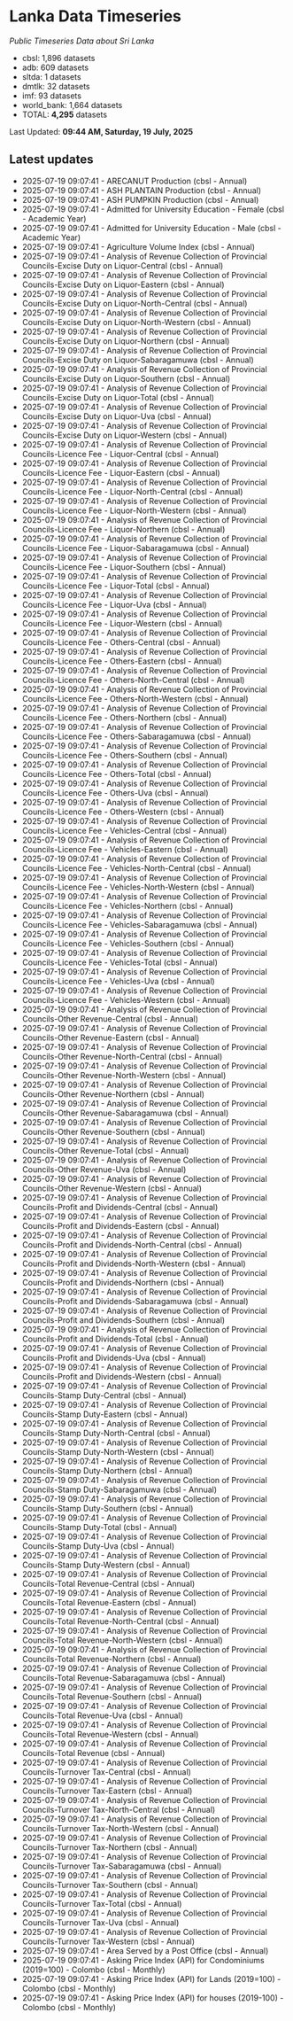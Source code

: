 # Lanka Data Timeseries
*Public Timeseries Data about Sri Lanka*

* cbsl: 1,896 datasets
* adb: 609 datasets
* sltda: 1 datasets
* dmtlk: 32 datasets
* imf: 93 datasets
* world_bank: 1,664 datasets
* TOTAL: **4,295** datasets

Last Updated: **09:44 AM, Saturday, 19 July, 2025**

## Latest updates

* 2025-07-19 09:07:41 - ARECANUT Production (cbsl - Annual)
* 2025-07-19 09:07:41 - ASH PLANTAIN Production (cbsl - Annual)
* 2025-07-19 09:07:41 - ASH PUMPKIN Production (cbsl - Annual)
* 2025-07-19 09:07:41 - Admitted for University Education - Female (cbsl - Academic Year)
* 2025-07-19 09:07:41 - Admitted for University Education - Male (cbsl - Academic Year)
* 2025-07-19 09:07:41 - Agriculture Volume Index (cbsl - Annual)
* 2025-07-19 09:07:41 - Analysis of Revenue Collection of Provincial Councils-Excise Duty on Liquor-Central (cbsl - Annual)
* 2025-07-19 09:07:41 - Analysis of Revenue Collection of Provincial Councils-Excise Duty on Liquor-Eastern (cbsl - Annual)
* 2025-07-19 09:07:41 - Analysis of Revenue Collection of Provincial Councils-Excise Duty on Liquor-North-Central (cbsl - Annual)
* 2025-07-19 09:07:41 - Analysis of Revenue Collection of Provincial Councils-Excise Duty on Liquor-North-Western (cbsl - Annual)
* 2025-07-19 09:07:41 - Analysis of Revenue Collection of Provincial Councils-Excise Duty on Liquor-Northern (cbsl - Annual)
* 2025-07-19 09:07:41 - Analysis of Revenue Collection of Provincial Councils-Excise Duty on Liquor-Sabaragamuwa (cbsl - Annual)
* 2025-07-19 09:07:41 - Analysis of Revenue Collection of Provincial Councils-Excise Duty on Liquor-Southern (cbsl - Annual)
* 2025-07-19 09:07:41 - Analysis of Revenue Collection of Provincial Councils-Excise Duty on Liquor-Total (cbsl - Annual)
* 2025-07-19 09:07:41 - Analysis of Revenue Collection of Provincial Councils-Excise Duty on Liquor-Uva (cbsl - Annual)
* 2025-07-19 09:07:41 - Analysis of Revenue Collection of Provincial Councils-Excise Duty on Liquor-Western (cbsl - Annual)
* 2025-07-19 09:07:41 - Analysis of Revenue Collection of Provincial Councils-Licence Fee - Liquor-Central (cbsl - Annual)
* 2025-07-19 09:07:41 - Analysis of Revenue Collection of Provincial Councils-Licence Fee - Liquor-Eastern (cbsl - Annual)
* 2025-07-19 09:07:41 - Analysis of Revenue Collection of Provincial Councils-Licence Fee - Liquor-North-Central (cbsl - Annual)
* 2025-07-19 09:07:41 - Analysis of Revenue Collection of Provincial Councils-Licence Fee - Liquor-North-Western (cbsl - Annual)
* 2025-07-19 09:07:41 - Analysis of Revenue Collection of Provincial Councils-Licence Fee - Liquor-Northern (cbsl - Annual)
* 2025-07-19 09:07:41 - Analysis of Revenue Collection of Provincial Councils-Licence Fee - Liquor-Sabaragamuwa (cbsl - Annual)
* 2025-07-19 09:07:41 - Analysis of Revenue Collection of Provincial Councils-Licence Fee - Liquor-Southern (cbsl - Annual)
* 2025-07-19 09:07:41 - Analysis of Revenue Collection of Provincial Councils-Licence Fee - Liquor-Total (cbsl - Annual)
* 2025-07-19 09:07:41 - Analysis of Revenue Collection of Provincial Councils-Licence Fee - Liquor-Uva (cbsl - Annual)
* 2025-07-19 09:07:41 - Analysis of Revenue Collection of Provincial Councils-Licence Fee - Liquor-Western (cbsl - Annual)
* 2025-07-19 09:07:41 - Analysis of Revenue Collection of Provincial Councils-Licence Fee - Others-Central (cbsl - Annual)
* 2025-07-19 09:07:41 - Analysis of Revenue Collection of Provincial Councils-Licence Fee - Others-Eastern (cbsl - Annual)
* 2025-07-19 09:07:41 - Analysis of Revenue Collection of Provincial Councils-Licence Fee - Others-North-Central (cbsl - Annual)
* 2025-07-19 09:07:41 - Analysis of Revenue Collection of Provincial Councils-Licence Fee - Others-North-Western (cbsl - Annual)
* 2025-07-19 09:07:41 - Analysis of Revenue Collection of Provincial Councils-Licence Fee - Others-Northern (cbsl - Annual)
* 2025-07-19 09:07:41 - Analysis of Revenue Collection of Provincial Councils-Licence Fee - Others-Sabaragamuwa (cbsl - Annual)
* 2025-07-19 09:07:41 - Analysis of Revenue Collection of Provincial Councils-Licence Fee - Others-Southern (cbsl - Annual)
* 2025-07-19 09:07:41 - Analysis of Revenue Collection of Provincial Councils-Licence Fee - Others-Total (cbsl - Annual)
* 2025-07-19 09:07:41 - Analysis of Revenue Collection of Provincial Councils-Licence Fee - Others-Uva (cbsl - Annual)
* 2025-07-19 09:07:41 - Analysis of Revenue Collection of Provincial Councils-Licence Fee - Others-Western (cbsl - Annual)
* 2025-07-19 09:07:41 - Analysis of Revenue Collection of Provincial Councils-Licence Fee - Vehicles-Central (cbsl - Annual)
* 2025-07-19 09:07:41 - Analysis of Revenue Collection of Provincial Councils-Licence Fee - Vehicles-Eastern (cbsl - Annual)
* 2025-07-19 09:07:41 - Analysis of Revenue Collection of Provincial Councils-Licence Fee - Vehicles-North-Central (cbsl - Annual)
* 2025-07-19 09:07:41 - Analysis of Revenue Collection of Provincial Councils-Licence Fee - Vehicles-North-Western (cbsl - Annual)
* 2025-07-19 09:07:41 - Analysis of Revenue Collection of Provincial Councils-Licence Fee - Vehicles-Northern (cbsl - Annual)
* 2025-07-19 09:07:41 - Analysis of Revenue Collection of Provincial Councils-Licence Fee - Vehicles-Sabaragamuwa (cbsl - Annual)
* 2025-07-19 09:07:41 - Analysis of Revenue Collection of Provincial Councils-Licence Fee - Vehicles-Southern (cbsl - Annual)
* 2025-07-19 09:07:41 - Analysis of Revenue Collection of Provincial Councils-Licence Fee - Vehicles-Total (cbsl - Annual)
* 2025-07-19 09:07:41 - Analysis of Revenue Collection of Provincial Councils-Licence Fee - Vehicles-Uva (cbsl - Annual)
* 2025-07-19 09:07:41 - Analysis of Revenue Collection of Provincial Councils-Licence Fee - Vehicles-Western (cbsl - Annual)
* 2025-07-19 09:07:41 - Analysis of Revenue Collection of Provincial Councils-Other Revenue-Central (cbsl - Annual)
* 2025-07-19 09:07:41 - Analysis of Revenue Collection of Provincial Councils-Other Revenue-Eastern (cbsl - Annual)
* 2025-07-19 09:07:41 - Analysis of Revenue Collection of Provincial Councils-Other Revenue-North-Central (cbsl - Annual)
* 2025-07-19 09:07:41 - Analysis of Revenue Collection of Provincial Councils-Other Revenue-North-Western (cbsl - Annual)
* 2025-07-19 09:07:41 - Analysis of Revenue Collection of Provincial Councils-Other Revenue-Northern (cbsl - Annual)
* 2025-07-19 09:07:41 - Analysis of Revenue Collection of Provincial Councils-Other Revenue-Sabaragamuwa (cbsl - Annual)
* 2025-07-19 09:07:41 - Analysis of Revenue Collection of Provincial Councils-Other Revenue-Southern (cbsl - Annual)
* 2025-07-19 09:07:41 - Analysis of Revenue Collection of Provincial Councils-Other Revenue-Total (cbsl - Annual)
* 2025-07-19 09:07:41 - Analysis of Revenue Collection of Provincial Councils-Other Revenue-Uva (cbsl - Annual)
* 2025-07-19 09:07:41 - Analysis of Revenue Collection of Provincial Councils-Other Revenue-Western (cbsl - Annual)
* 2025-07-19 09:07:41 - Analysis of Revenue Collection of Provincial Councils-Profit and Dividends-Central (cbsl - Annual)
* 2025-07-19 09:07:41 - Analysis of Revenue Collection of Provincial Councils-Profit and Dividends-Eastern (cbsl - Annual)
* 2025-07-19 09:07:41 - Analysis of Revenue Collection of Provincial Councils-Profit and Dividends-North-Central (cbsl - Annual)
* 2025-07-19 09:07:41 - Analysis of Revenue Collection of Provincial Councils-Profit and Dividends-North-Western (cbsl - Annual)
* 2025-07-19 09:07:41 - Analysis of Revenue Collection of Provincial Councils-Profit and Dividends-Northern (cbsl - Annual)
* 2025-07-19 09:07:41 - Analysis of Revenue Collection of Provincial Councils-Profit and Dividends-Sabaragamuwa (cbsl - Annual)
* 2025-07-19 09:07:41 - Analysis of Revenue Collection of Provincial Councils-Profit and Dividends-Southern (cbsl - Annual)
* 2025-07-19 09:07:41 - Analysis of Revenue Collection of Provincial Councils-Profit and Dividends-Total (cbsl - Annual)
* 2025-07-19 09:07:41 - Analysis of Revenue Collection of Provincial Councils-Profit and Dividends-Uva (cbsl - Annual)
* 2025-07-19 09:07:41 - Analysis of Revenue Collection of Provincial Councils-Profit and Dividends-Western (cbsl - Annual)
* 2025-07-19 09:07:41 - Analysis of Revenue Collection of Provincial Councils-Stamp Duty-Central (cbsl - Annual)
* 2025-07-19 09:07:41 - Analysis of Revenue Collection of Provincial Councils-Stamp Duty-Eastern (cbsl - Annual)
* 2025-07-19 09:07:41 - Analysis of Revenue Collection of Provincial Councils-Stamp Duty-North-Central (cbsl - Annual)
* 2025-07-19 09:07:41 - Analysis of Revenue Collection of Provincial Councils-Stamp Duty-North-Western (cbsl - Annual)
* 2025-07-19 09:07:41 - Analysis of Revenue Collection of Provincial Councils-Stamp Duty-Northern (cbsl - Annual)
* 2025-07-19 09:07:41 - Analysis of Revenue Collection of Provincial Councils-Stamp Duty-Sabaragamuwa (cbsl - Annual)
* 2025-07-19 09:07:41 - Analysis of Revenue Collection of Provincial Councils-Stamp Duty-Southern (cbsl - Annual)
* 2025-07-19 09:07:41 - Analysis of Revenue Collection of Provincial Councils-Stamp Duty-Total (cbsl - Annual)
* 2025-07-19 09:07:41 - Analysis of Revenue Collection of Provincial Councils-Stamp Duty-Uva (cbsl - Annual)
* 2025-07-19 09:07:41 - Analysis of Revenue Collection of Provincial Councils-Stamp Duty-Western (cbsl - Annual)
* 2025-07-19 09:07:41 - Analysis of Revenue Collection of Provincial Councils-Total Revenue-Central (cbsl - Annual)
* 2025-07-19 09:07:41 - Analysis of Revenue Collection of Provincial Councils-Total Revenue-Eastern (cbsl - Annual)
* 2025-07-19 09:07:41 - Analysis of Revenue Collection of Provincial Councils-Total Revenue-North-Central (cbsl - Annual)
* 2025-07-19 09:07:41 - Analysis of Revenue Collection of Provincial Councils-Total Revenue-North-Western (cbsl - Annual)
* 2025-07-19 09:07:41 - Analysis of Revenue Collection of Provincial Councils-Total Revenue-Northern (cbsl - Annual)
* 2025-07-19 09:07:41 - Analysis of Revenue Collection of Provincial Councils-Total Revenue-Sabaragamuwa (cbsl - Annual)
* 2025-07-19 09:07:41 - Analysis of Revenue Collection of Provincial Councils-Total Revenue-Southern (cbsl - Annual)
* 2025-07-19 09:07:41 - Analysis of Revenue Collection of Provincial Councils-Total Revenue-Uva (cbsl - Annual)
* 2025-07-19 09:07:41 - Analysis of Revenue Collection of Provincial Councils-Total Revenue-Western (cbsl - Annual)
* 2025-07-19 09:07:41 - Analysis of Revenue Collection of Provincial Councils-Total Revenue (cbsl - Annual)
* 2025-07-19 09:07:41 - Analysis of Revenue Collection of Provincial Councils-Turnover Tax-Central (cbsl - Annual)
* 2025-07-19 09:07:41 - Analysis of Revenue Collection of Provincial Councils-Turnover Tax-Eastern (cbsl - Annual)
* 2025-07-19 09:07:41 - Analysis of Revenue Collection of Provincial Councils-Turnover Tax-North-Central (cbsl - Annual)
* 2025-07-19 09:07:41 - Analysis of Revenue Collection of Provincial Councils-Turnover Tax-North-Western (cbsl - Annual)
* 2025-07-19 09:07:41 - Analysis of Revenue Collection of Provincial Councils-Turnover Tax-Northern (cbsl - Annual)
* 2025-07-19 09:07:41 - Analysis of Revenue Collection of Provincial Councils-Turnover Tax-Sabaragamuwa (cbsl - Annual)
* 2025-07-19 09:07:41 - Analysis of Revenue Collection of Provincial Councils-Turnover Tax-Southern (cbsl - Annual)
* 2025-07-19 09:07:41 - Analysis of Revenue Collection of Provincial Councils-Turnover Tax-Total (cbsl - Annual)
* 2025-07-19 09:07:41 - Analysis of Revenue Collection of Provincial Councils-Turnover Tax-Uva (cbsl - Annual)
* 2025-07-19 09:07:41 - Analysis of Revenue Collection of Provincial Councils-Turnover Tax-Western (cbsl - Annual)
* 2025-07-19 09:07:41 - Area Served by a Post Office (cbsl - Annual)
* 2025-07-19 09:07:41 - Asking Price Index (API) for Condominiums (2019=100) - Colombo (cbsl - Monthly)
* 2025-07-19 09:07:41 - Asking Price Index (API) for Lands (2019=100) - Colombo (cbsl - Monthly)
* 2025-07-19 09:07:41 - Asking Price Index (API) for houses (2019-100) - Colombo (cbsl - Monthly)